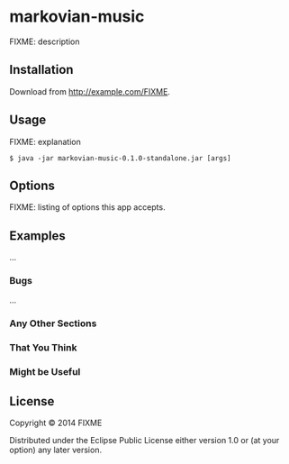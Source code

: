 # markovian-music

FIXME: description

## Installation

Download from http://example.com/FIXME.

## Usage

FIXME: explanation

    $ java -jar markovian-music-0.1.0-standalone.jar [args]

## Options

FIXME: listing of options this app accepts.

## Examples

...

### Bugs

...

### Any Other Sections
### That You Think
### Might be Useful

## License

Copyright © 2014 FIXME

Distributed under the Eclipse Public License either version 1.0 or (at
your option) any later version.
